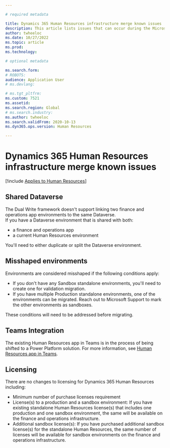 ```yaml
---

# required metadata

title: Dynamics 365 Human Resources infrastructure merge known issues
description: This article lists issues that can occur during the Microsoft Dynamics 365 Human Resources infrastructure merge.
author: twheeloc
ms.date: 10/27/2022
ms.topic: article
ms.prod: 
ms.technology: 

# optional metadata

ms.search.form: 
# ROBOTS: 
audience: Application User
# ms.devlang: 

# ms.tgt_pltfrm: 
ms.custom: 7521
ms.assetid: 
ms.search.region: Global
# ms.search.industry: 
ms.author: twheeloc
ms.search.validFrom: 2020-10-13
ms.dyn365.ops.version: Human Resources

---
```

# Dynamics 365 Human Resources infrastructure merge known issues

[!include [Applies to Human Resources](../includes/applies-to-hr.md)]

## Shared Dataverse

The Dual Write framework doesn't support linking two finance and operations app environments to the same Dataverse.  
If you have a Dataverse environment that is shared with both:
 - a finance and operations app  
 - a current Human Resources environment
  
 You'll need to either duplicate or split the Dataverse environment.   

## Misshaped environments 

Environments are considered misshaped if the following conditions apply:    

 - If you don't have any Sandbox standalone environments, you'll need to create one for validation migration. 
 - If you have multiple Production standalone environments, one of the environments can be migrated. Reach out to Microsoft Support to mark the other environments as sandboxes. 

These conditions will need to be addressed before migrating.

## Teams Integration 

The existing Human Resources app in Teams is in the process of being shifted to a Power Platform solution. For more information, see [Human Resources app in Teams](hr-admin-teams-leave-app.md).  

## Licensing  

There are no changes to licensing for Dynamics 365 Human Resources including:  

 - Minimum number of purchase licenses requirement  
 - License(s) to a production and a sandbox environment: If you have existing standalone Human Resources license(s) that includes one production and one sandbox 
 environment, the same will be available on the finance and operations infrastructure. 
 - Additional sandbox license(s): If you have purchased additional sandbox license(s) for the standalone Human Resources, the same number of licenses will be available for sandbox environments on the finance and operations infrastructure.  
